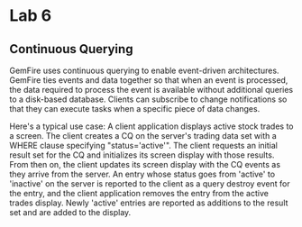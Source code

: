 # Lab 6

## Continuous Querying
GemFire uses continuous querying to enable event-driven architectures. GemFire ties events and data
together so that when an event is processed, the data required to process the event is available without
additional queries to a disk-based database. Clients can subscribe to change notifications so that they can
execute tasks when a specific piece of data changes. 

Here's a typical use case: A client application displays active stock trades to a screen. The client creates a
CQ on the server's trading data set with a WHERE clause specifying "status='active'". The client requests
an initial result set for the CQ and initializes its screen display with those results. From then on, the client
updates its screen display with the CQ events as they arrive from the server. An entry whose status goes
from 'active' to 'inactive' on the server is reported to the client as a query destroy event for the entry, and
the client application removes the entry from the active trades display. Newly 'active' entries are reported
as additions to the result set and are added to the display.
